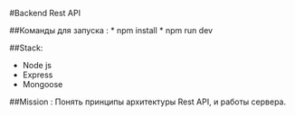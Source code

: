 #Backend Rest API

##Команды для запуска :
        * npm install
        * npm run dev

##Stack:
+ Node js
+ Express
+ Mongoose

##Mission :
Понять принципы архитектуры Rest API, и работы сервера.